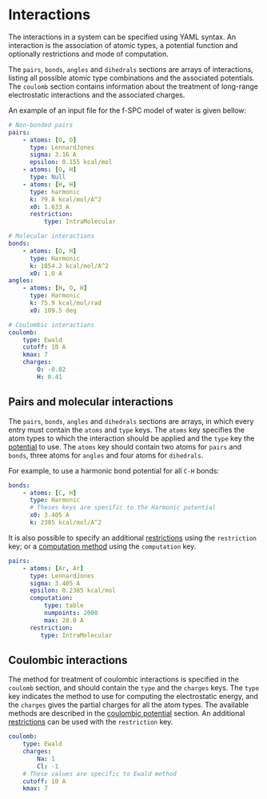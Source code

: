 # Interactions

The interactions in a system can be specified using YAML syntax. An
interaction is the association of atomic types, a potential function and
optionally restrictions and mode of computation.

The `pairs`, `bonds`, `angles` and `dihedrals` sections are arrays of
interactions, listing all possible atomic type combinations and the
associated potentials. The `coulomb` section contains information about the
treatment of long-range electrostatic interactions and the associated
charges.

An example of an input file for the f-SPC model of water is given bellow:

```yaml
# Non-bonded pairs
pairs:
    - atoms: [O, O]
      type: LennardJones
      sigma: 3.16 A
      epsilon: 0.155 kcal/mol
    - atoms: [O, H]
      type: Null
    - atoms: [H, H]
      type: harmonic
      k: 79.8 kcal/mol/A^2
      x0: 1.633 A
      restriction:
          type: IntraMolecular

# Molecular interactions
bonds:
    - atoms: [O, H]
      type: Harmonic
      k: 1054.2 kcal/mol/A^2
      x0: 1.0 A
angles:
    - atoms: [H, O, H]
      type: Harmonic
      k: 75.9 kcal/mol/rad
      x0: 109.5 deg

# Coulombic interactions
coulomb:
    type: Ewald
    cutoff: 10 A
    kmax: 7
    charges:
        O: -0.82
        H: 0.41
```

## Pairs and molecular interactions

The `pairs`, `bonds`, `angles` and `dihedrals` sections are arrays, in which
every entry must contain the `atoms` and `type` keys. The `atoms` key specifies
the atom types to which the interaction should be applied and the `type` key
the [potential](input/potentials.html#Available%20potentials) to use. The
`atoms` key should contain two atoms for `pairs` and `bonds`, three atoms for
`angles` and four atoms for `dihedrals`.

For example, to use a harmonic bond potential for all `C-H` bonds:

```yaml
bonds:
    - atoms: [C, H]
      type: Harmonic
      # Theses keys are specific to the Harmonic potential
      x0: 3.405 A
      k: 2385 kcal/mol/A^2
```

It is also possible to specify an additional
[restrictions](input/potentials.html#Restrictions) using the `restriction` key;
or a [computation method](input/potentials.html#Potential%20computations) using
the `computation` key.

```yaml
pairs:
    - atoms: [Ar, Ar]
      type: LennardJones
      sigma: 3.405 A
      epsilon: 0.2385 kcal/mol
      computation:
          type: table
          numpoints: 2000
          max: 20.0 A
      restriction:
         type: IntraMolecular
```

## Coulombic interactions

The method for treatment of coulombic interactions is specified in the `coulomb`
section, and should contain the `type` and the `charges` keys. The `type` key
indicates the method to use for computing the electrostatic energy, and the
`charges` gives the partial charges for all the atom types. The available
methods are described in the [coulombic
potential](input/potentials.html#Electrostatic%20interactions) section. An
additional [restrictions](input/potentials.html#Restrictions) can be used with
the `restriction` key.

```yaml
coulomb:
    type: Ewald
    charges:
        Na: 1
        Cl: -1
    # These values are specific to Ewald method
    cutoff: 10 A
    kmax: 7
```
